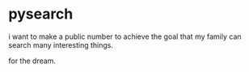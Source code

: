 # pysearch
i want to make a public number to achieve the goal that my family can search many interesting things.

for the dream.
